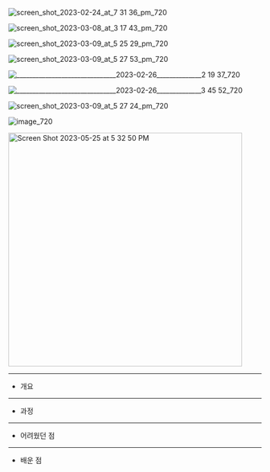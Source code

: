 ![screen_shot_2023-02-24_at_7 31 36_pm_720](https://github.com/Z1Park/42Seoul-Cursus/assets/82518170/465efd10-e29a-4f7b-9bea-d9fb117f6d7a)

![screen_shot_2023-03-08_at_3 17 43_pm_720](https://github.com/Z1Park/42Seoul-Cursus/assets/82518170/3dfb9bf3-4546-485a-9ca7-b2917df1c6db)

![screen_shot_2023-03-09_at_5 25 29_pm_720](https://github.com/Z1Park/42Seoul-Cursus/assets/82518170/330cd8fc-7d2e-40af-baa5-566e20c82a02)

![screen_shot_2023-03-09_at_5 27 53_pm_720](https://github.com/Z1Park/42Seoul-Cursus/assets/82518170/571e1a6f-f651-4e31-87c0-4c3b83e527bb)

![_______________________________2023-02-26______________2 19 37_720](https://github.com/Z1Park/42Seoul-Cursus/assets/82518170/e296bb8e-85ca-4ffb-9a4c-2d79c3bef0b5)

![_______________________________2023-02-26______________3 45 52_720](https://github.com/Z1Park/42Seoul-Cursus/assets/82518170/982ae0be-2089-4aa2-a03a-111785a8ad81)

![screen_shot_2023-03-09_at_5 27 24_pm_720](https://github.com/Z1Park/42Seoul-Cursus/assets/82518170/9ea44252-e6c5-4fb4-ac1c-666b891c7b16)

![image_720](https://github.com/Z1Park/42Seoul-Cursus/assets/82518170/f97e1b5d-93dd-4c56-b9e6-b0d9cfa852d3)

<img width="465" alt="Screen Shot 2023-05-25 at 5 32 50 PM" src="https://github.com/Z1Park/42Seoul-Cursus/assets/82518170/e61f2076-f989-47ba-a375-eb6b52993434">

---
- 개요

---
- 과정

---
- 어려웠던 점

---
- 배운 점
